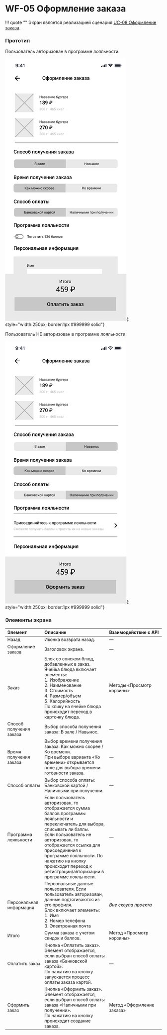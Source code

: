 # WF-05 Оформление заказа

!!! quote ""
    Экран является реализацией сценария [UC-08 Оформление заказа](../requirements/uc08.md). 

### Прототип

Пользователь авторизован в программе лояльности:

![](../img/screen05-1.png){: style="width:250px; border:1px #999999 solid"}

Пользователь НЕ авторизован в программе лояльности:

![](../img/screen05-2.png){: style="width:250px; border:1px #999999 solid"}

### Элементы экрана

| **Элемент**             | **Описание**                                                                                                                                                                                                                                                                                                                     | Взаимодействие&nbsp;с&nbsp;API |
| :---------------------- | :------------------------------------------------------------------------------------------------------------------------------------------------------------------------------------------------------------------------------------------------------------------------------------------------------------------------------- | :----------------------------- |
| Назад                   | Иконка возврата назад.                                                                                                                                                                                                                                                                                                           | —                              |
| Оформление заказа       | Заголовок экрана.                                                                                                                                                                                                                                                                                                                | —                              |
| Заказ                   | Блок со списком блюд, добавленных в заказ.<br>Ячейка блюда включает элементы:<br>1. Изображение<br>2. Наименование<br>3. Стоимость<br>4. Размер/объем<br>5. Калорийность<br>По клику на ячейке блюда происходит переход в карточку блюда.                                                                                        | Методы «Просмотр корзины»      |
| Способ получения заказа | Выбор способа получения заказа: В зале / Навынос.                                                                                                                                                                                                                                                                                | —                              |
| Время получения заказа  | Выбор времени получения заказа: Как можно скорее / Ко времени.<br>При выборе варианта «Ко времени» открывается поле для выбора времени готовности заказа.                                                                                                                                                                        | —                              |
| Способ оплаты           | Выбор способа оплаты: Банковской картой / Наличными при получении.                                                                                                                                                                                                                                                               | —                              |
| Программа лояльности    | Если пользователь авторизован, то отображается сумма баллов программы лояльности и переключатель для выбора, списывать ли баллы.<br>Если пользователь не авторизован, то отображается ссылка для присоединения к программе лояльности. По нажатию на кнопку происходит переход к регистрации/авторизации в программе лояльности. | —                              |
| Персональная информация | Персональные данные пользователя. Если пользователь авторизован, данные подтягиваются из его профиля.<br>Блок включает элементы:<br>1. Имя<br>2. Номер телефона<br>3. Электронная почта                                                                                                                                          | *Вне скоупа проекта*           |
| Итого                   | Сумма заказа с учетом скидок и баллов.                                                                                                                                                                                                                                                                                           | Метод «Просмотр корзины»       |
| Оплатить заказ          | Кнопка «Оплатить заказ».<br>Элемент отображается, если выбран способ оплаты заказа «Банковской картой».<br>По нажатию на кнопку запускается процесс оплаты заказа картой.                                                                                                                                                        | —                              |
| Оформить заказ          | Кнопка «Оформить заказ».<br>Элемент отображается, если выбран способ оплаты заказа «Наличными при получении».<br>По нажатию на кнопку происходит создание заказа.                                                                                                                                                                | Метод «Оформление заказа»      |




